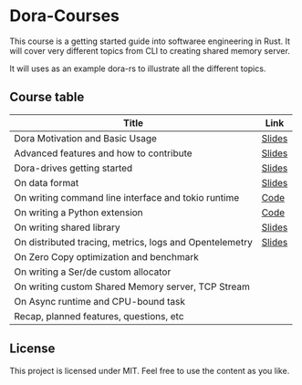 # Dora-Courses

This course is a getting started guide into softwaree engineering in Rust. It will cover very different topics from CLI to creating shared memory server.

It will uses as an example dora-rs to illustrate all the different topics.

## Course table

| Title                                                   | Link                                           |
| ------------------------------------------------------- | ---------------------------------------------- |
| Dora Motivation and Basic Usage                         | [Slides](dora_motivation/presentation.pdf)     |
| Advanced features and how to contribute                 | [Slides](advanced_features/presentation.pdf)   |
| Dora-drives getting started                             | [Slides](dora_drives/presentation.pdf)         |
| On data format                                          | [Slides](03_data_format/data_format.pdf)       |
| On writing command line interface and tokio runtime     | [Code](cli_course)                             |
| On writing a Python extension                           | [Code](python_course)                          |
| On writing shared library                               | [Slides](06_shared_library/shared_library.pdf) |
| On distributed tracing, metrics, logs and Opentelemetry | [Slides](07_opentelemetry/Opentelemetry.pdf)   |
| On Zero Copy optimization and benchmark                 |                                                |
| On writing a Ser/de custom allocator                    |
| On writing custom Shared Memory server, TCP Stream      |
| On Async runtime and CPU-bound task                     |
| Recap, planned features, questions, etc                 |

## License

This project is licensed under MIT. Feel free to use the content as you like.
